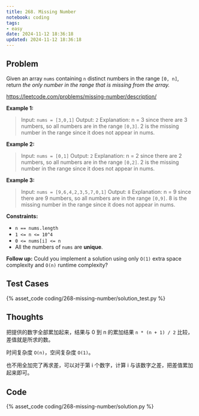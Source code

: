 ```yaml
---
title: 268. Missing Number
notebook: coding
tags:
- easy
date: 2024-11-12 18:36:18
updated: 2024-11-12 18:36:18
---
```

## Problem

Given an array `nums` containing `n` distinct numbers in the range `[0, n]`, return _the only number in the range that is missing from the array._

<https://leetcode.com/problems/missing-number/description/>

**Example 1:**

> Input: `nums = [3,0,1]`
> Output: `2`
> Explanation: n = 3 since there are 3 numbers, so all numbers are in the range `[0,3]`. 2 is the missing number in the range since it does not appear in nums.

**Example 2:**

> Input: `nums = [0,1]`
> Output: `2`
> Explanation: n = 2 since there are 2 numbers, so all numbers are in the range `[0,2]`. 2 is the missing number in the range since it does not appear in nums.

**Example 3:**

> Input: `nums = [9,6,4,2,3,5,7,0,1]`
> Output: `8`
> Explanation: n = 9 since there are 9 numbers, so all numbers are in the range `[0,9]`. 8 is the missing number in the range since it does not appear in nums.

**Constraints:**

- `n == nums.length`
- `1 <= n <= 10^4`
- `0 <= nums[i] <= n`
- All the numbers of `nums` are **unique**.

**Follow up:** Could you implement a solution using only `O(1)` extra space complexity and `O(n)` runtime complexity?

## Test Cases

{% asset_code coding/268-missing-number/solution_test.py %}

## Thoughts

把提供的数字全部累加起来，结果与 0 到 n 的累加结果 `n * (n + 1) / 2` 比较，差值就是所求的数。

时间复杂度 `O(n)`，空间复杂度 `O(1)`。

也不用全加完了再求差，可以对于第 i 个数字，计算 i 与该数字之差，把差值累加起来即可。

## Code

{% asset_code coding/268-missing-number/solution.py %}
